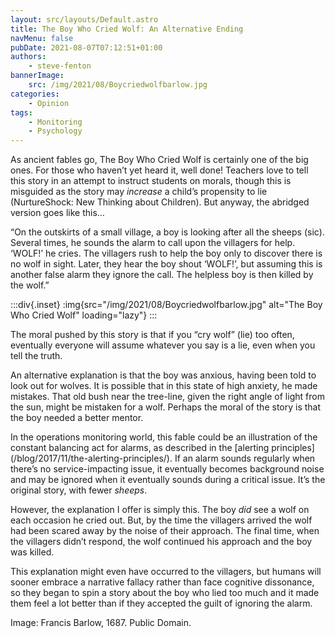 ```yaml
---
layout: src/layouts/Default.astro
title: The Boy Who Cried Wolf: An Alternative Ending
navMenu: false
pubDate: 2021-08-07T07:12:51+01:00
authors:
    - steve-fenton
bannerImage:
    src: /img/2021/08/Boycriedwolfbarlow.jpg
categories:
    - Opinion
tags:
    - Monitoring
    - Psychology
---
```


As ancient fables go, The Boy Who Cried Wolf is certainly one of the big ones. For those who haven’t yet heard it, well done! Teachers love to tell this story in an attempt to instruct students on morals, though this is misguided as the story may *increase* a child’s propensity to lie (NurtureShock: New Thinking about Children). But anyway, the abridged version goes like this…

“On the outskirts of a small village, a boy is looking after all the sheeps (sic). Several times, he sounds the alarm to call upon the villagers for help. ‘WOLF!’ he cries. The villagers rush to help the boy only to discover there is no wolf in sight. Later, they hear the boy shout ‘WOLF!’, but assuming this is another false alarm they ignore the call. The helpless boy is then killed by the wolf.”

:::div{.inset}
:img{src="/img/2021/08/Boycriedwolfbarlow.jpg" alt="The Boy Who Cried Wolf" loading="lazy"}
:::

The moral pushed by this story is that if you “cry wolf” (lie) too often, eventually everyone will assume whatever you say is a lie, even when you tell the truth.

An alternative explanation is that the boy was anxious, having been told to look out for wolves. It is possible that in this state of high anxiety, he made mistakes. That old bush near the tree-line, given the right angle of light from the sun, might be mistaken for a wolf. Perhaps the moral of the story is that the boy needed a better mentor.

In the operations monitoring world, this fable could be an illustration of the constant balancing act for alarms, as described in the [alerting principles]\(/blog/2017/11/the-alerting-principles/). If an alarm sounds regularly when there’s no service-impacting issue, it eventually becomes background noise and may be ignored when it eventually sounds during a critical issue. It’s the original story, with fewer *sheeps*.

However, the explanation I offer is simply this. The boy *did* see a wolf on each occasion he cried out. But, by the time the villagers arrived the wolf had been scared away by the noise of their approach. The final time, when the villagers didn’t respond, the wolf continued his approach and the boy was killed.

This explanation might even have occurred to the villagers, but humans will sooner embrace a narrative fallacy rather than face cognitive dissonance, so they began to spin a story about the boy who lied too much and it made them feel a lot better than if they accepted the guilt of ignoring the alarm.

Image: Francis Barlow, 1687. Public Domain.